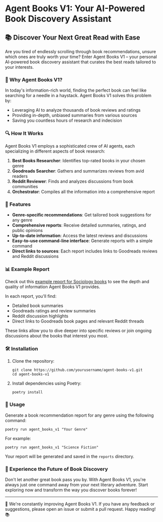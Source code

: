 # Agent Books V1: Your AI-Powered Book Discovery Assistant

## 📚 Discover Your Next Great Read with Ease

Are you tired of endlessly scrolling through book recommendations, unsure which ones are truly worth your time? Enter Agent Books V1 – your personal AI-powered book discovery assistant that curates the best reads tailored to your interests.

### 🌟 Why Agent Books V1?

In today's information-rich world, finding the perfect book can feel like searching for a needle in a haystack. Agent Books V1 solves this problem by:

- Leveraging AI to analyze thousands of book reviews and ratings
- Providing in-depth, unbiased summaries from various sources
- Saving you countless hours of research and indecision

### 🔍 How It Works

Agent Books V1 employs a sophisticated crew of AI agents, each specializing in different aspects of book research:

1. **Best Books Researcher**: Identifies top-rated books in your chosen genre
2. **Goodreads Searcher**: Gathers and summarizes reviews from avid readers
3. **Reddit Reviewer**: Finds and analyzes discussions from book communities
4. **Orchestrator**: Compiles all the information into a comprehensive report

### 🚀 Features

- **Genre-specific recommendations**: Get tailored book suggestions for any genre
- **Comprehensive reports**: Receive detailed summaries, ratings, and public opinions
- **Up-to-date information**: Access the latest reviews and discussions
- **Easy-to-use command-line interface**: Generate reports with a simple command
- **Direct links to sources**: Each report includes links to Goodreads reviews and Reddit discussions

### 📊 Example Report

Check out this [example report for Sociology books](./reports/sociology_report_20240903_103808.md) to see the depth and quality of information Agent Books V1 provides.

In each report, you'll find:
- Detailed book summaries
- Goodreads ratings and review summaries
- Reddit discussion highlights
- Direct links to Goodreads book pages and relevant Reddit threads

These links allow you to dive deeper into specific reviews or join ongoing discussions about the books that interest you most.

### 🛠️ Installation

1. Clone the repository:
   ```
   git clone https://github.com/yourusername/agent-books-v1.git
   cd agent-books-v1
   ```

2. Install dependencies using Poetry:
   ```
   poetry install
   ```

### 📖 Usage

Generate a book recommendation report for any genre using the following command:

```
poetry run agent_books_v1 "Your Genre"
```

For example:
```
poetry run agent_books_v1 "Science Fiction"
```

Your report will be generated and saved in the `reports` directory.

### 🌈 Experience the Future of Book Discovery

Don't let another great book pass you by. With Agent Books V1, you're always just one command away from your next literary adventure. Start exploring now and transform the way you discover books forever!

---

📣 We're constantly improving Agent Books V1. If you have any feedback or suggestions, please open an issue or submit a pull request. Happy reading! 📚
